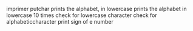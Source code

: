 imprimer putchar
prints the alphabet, in lowercase
prints the alphabet in lowercase 10 times
check for lowercase character
check for alphabeticcharacter
print sign of e number
